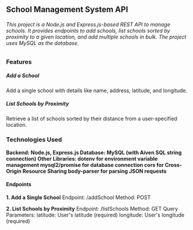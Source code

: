 <h2>School Management System API</h2>

<h6>This project is a Node.js and Express.js-based REST API to manage schools. It provides endpoints to add schools, list schools sorted by proximity to a given location, and add multiple schools in bulk. The project uses MySQL as the database.</h6>

<h3>Features</h3>
<h5>Add a School </h5>

Add a single school with details like name, address, latitude, and longitude.
<h5>List Schools by Proximity</h5>

Retrieve a list of schools sorted by their distance from a user-specified location.

<h3>Technologies Used</h3>
<b>Backend: Node.js, Express.js
Database: MySQL (with Aiven SQL string connection)
Other Libraries:
dotenv for environment variable management
mysql2/promise for database connection
cors for Cross-Origin Resource Sharing
body-parser for parsing JSON requests</b>

<h4>Endpoints</h4>
<b>1. Add a Single School</b>
Endpoint: /addSchool
Method: POST

<b>2. List Schools by Proximity</b>
Endpoint: /listSchools
Method: GET
Query Parameters:
latitude: User's latitude (required)
longitude: User's longitude (required)


